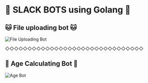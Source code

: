 # 🤖 SLACK BOTS using Golang 🤖


## 🐱 File uploading bot 🐱

![File Uploading Bot](https://lh3.googleusercontent.com/u/0/drive-viewer/AEYmBYTe6vFtk1WLP2UI-9Fv5JW4zBoetJvZSgK2cqfv1Qddgh9DRzhCbQb5L35LEjVinU0A0daD1UoxY1IQ7Ty9NUyL5L-tHw=w1920-h945)

◇◇◇◇◇◇◇◇◇◇◇◇◇◇◇◇◇◇◇◇◇◇◇◇◇◇◇◇◇◇◇

## 🧮 Age Calculating Bot 🧮

![Age Bot](https://lh3.googleusercontent.com/u/0/drive-viewer/AEYmBYSyxbxLpEE0ZF8ToNItJPriPTHHcctSxSHzTfewvZPXaj34NPTmG4IO3YQajHiLJ8ShIVQpzZgJ-ljZz2r1_its5D685w=w1920-h945)
